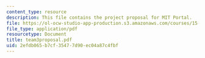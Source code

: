 ```yaml
---
content_type: resource
description: This file contains the project proposal for MIT Portal.
file: https://ol-ocw-studio-app-production.s3.amazonaws.com/courses/15-568a-practical-information-technology-management-spring-2005/2efdb065b7cf35477d90ec04a87c4fbf_team3proposal.pdf
file_type: application/pdf
resourcetype: Document
title: team3proposal.pdf
uid: 2efdb065-b7cf-3547-7d90-ec04a87c4fbf
---
```


